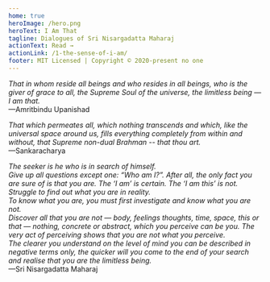```yaml
---
home: true
heroImage: /hero.png
heroText: I Am That
tagline: Dialogues of Sri Nisargadatta Maharaj
actionText: Read →
actionLink: /1-the-sense-of-i-am/
footer: MIT Licensed | Copyright © 2020-present no one
---
```


*That in whom reside all beings and who resides in all beings, who is the giver of grace to all, the Supreme Soul of the universe, the limitless being — I am that.*  
—Amritbindu Upanishad

*That which permeates all, which nothing transcends and which, like the universal space around us, fills everything completely from within and without, that Supreme non-dual Brahman -- that thou art.*  
—Sankaracharya

*The seeker is he who is in search of himself.*  
*Give up all questions except one: “Who am I?”. After all, the only fact you are sure of is that you are. The ‘I am’ is certain. The ‘I am this’ is not. Struggle to find out what you are in reality.*  
*To know what you are, you must first investigate and know what you are not.*  
*Discover all that you are not — body, feelings thoughts, time, space, this or that — nothing, concrete or abstract, which you perceive can be you. The very act of perceiving shows that you are not what you perceive.*  
*The clearer you understand on the level of mind you can be described in negative terms only, the quicker will you come to the end of your search and realise that you are the limitless being.*  
—Sri Nisargadatta Maharaj



